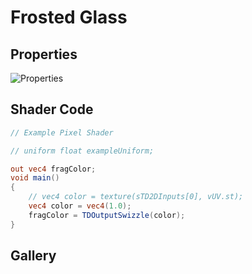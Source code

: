# Frosted Glass

## Properties
![Properties](https://user-images.githubusercontent.com/21966381/115397744-63fbd100-a221-11eb-8916-9830be5ecc6c.JPG)

## Shader Code

```glsl
// Example Pixel Shader

// uniform float exampleUniform;

out vec4 fragColor;
void main()
{
	// vec4 color = texture(sTD2DInputs[0], vUV.st);
	vec4 color = vec4(1.0);
	fragColor = TDOutputSwizzle(color);
}
```

## Gallery